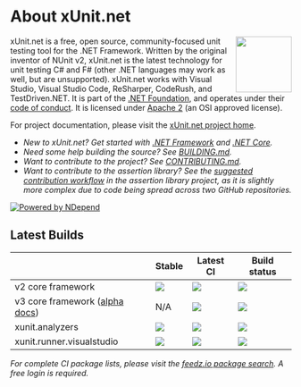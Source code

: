 # About xUnit.net

[<img align="right" width="100px" src="https://raw.githubusercontent.com/xunit/media/main/dotnet-foundation.svg" />](https://dotnetfoundation.org/projects/project-detail/xunit)

xUnit.net is a free, open source, community-focused unit testing tool for the .NET Framework. Written by the original inventor of NUnit v2, xUnit.net is the latest technology for unit testing C# and F# (other .NET languages may work as well, but are unsupported). xUnit.net works with Visual Studio, Visual Studio Code, ReSharper, CodeRush, and TestDriven.NET. It is part of the [.NET Foundation](https://www.dotnetfoundation.org/), and operates under their [code of conduct](https://www.dotnetfoundation.org/code-of-conduct). It is licensed under [Apache 2](https://opensource.org/licenses/Apache-2.0) (an OSI approved license).

For project documentation, please visit the [xUnit.net project home](https://xunit.net/).

* _New to xUnit.net? Get started with [.NET Framework](https://xunit.net/docs/getting-started/netfx/visual-studio) and [.NET Core](https://xunit.net/docs/getting-started/netcore/cmdline)._
* _Need some help building the source? See [BUILDING.md](https://github.com/xunit/xunit/tree/v2/BUILDING.md)._
* _Want to contribute to the project? See [CONTRIBUTING.md](https://github.com/xunit/.github/tree/main/CONTRIBUTING.md)._
* _Want to contribute to the assertion library? See the [suggested contribution workflow](https://github.com/xunit/assert.xunit/tree/main/README.md#suggested-contribution-workflow) in the assertion library project, as it is slightly more complex due to code being spread across two GitHub repositories._

[![Powered by NDepend](https://raw.github.com/xunit/media/main/powered-by-ndepend-transparent.png)](http://www.ndepend.com/)

## Latest Builds

| &nbsp; | Stable | Latest CI | Build status |
| ------ | ------ | --------- | ------------ |
| v2 core framework | [![](https://img.shields.io/nuget/v/xunit.svg?logo=nuget)](https://www.nuget.org/packages/xunit) | [![](https://img.shields.io/badge/endpoint.svg?url=https%3A%2F%2Ff.feedz.io%2Fxunit%2Fxunit%2Fshield%2Fxunit%2Flatest)](https://feedz.io/org/xunit/repository/xunit/packages/xunit) | [![](https://img.shields.io/endpoint.svg?url=https%3A%2F%2Factions-badge.atrox.dev%2Fxunit%2Fxunit%2Fbadge%3Fref%3Dv2&amp;label=build)](https://github.com/xunit/xunit/actions/workflows/push-v2.yaml) |
| v3 core framework ([alpha docs](https://xunit.net/docs/v3-alpha)) | N/A | [![](https://img.shields.io/badge/endpoint.svg?url=https%3A%2F%2Ff.feedz.io%2Fxunit%2Fxunit%2Fshield%2Fxunit.v3%2Flatest)](https://feedz.io/org/xunit/repository/xunit/packages/xunit.v3) | [![](https://img.shields.io/endpoint.svg?url=https%3A%2F%2Factions-badge.atrox.dev%2Fxunit%2Fxunit%2Fbadge%3Fref%3Dmain&amp;label=build)](https://github.com/xunit/xunit/actions/workflows/push-main.yaml) |
| xunit.analyzers | [![](https://img.shields.io/nuget/v/xunit.analyzers.svg?logo=nuget)](https://www.nuget.org/packages/xunit.analyzers) | [![](https://img.shields.io/badge/endpoint.svg?url=https%3A%2F%2Ff.feedz.io%2Fxunit%2Fxunit%2Fshield%2Fxunit.analyzers%2Flatest)](https://feedz.io/org/xunit/repository/xunit/packages/xunit.analyzers) | [![](https://img.shields.io/endpoint.svg?url=https%3A%2F%2Factions-badge.atrox.dev%2Fxunit%2Fxunit.analyzers%2Fbadge%3Fref%3Dmain&amp;label=build)](https://github.com/xunit/xunit.analyzers/actions/workflows/push-main.yaml) |
| xunit.runner.visualstudio | [![](https://img.shields.io/nuget/v/xunit.runner.visualstudio.svg?logo=nuget)](https://www.nuget.org/packages/xunit.analyzers) | [![](https://img.shields.io/badge/endpoint.svg?url=https%3A%2F%2Ff.feedz.io%2Fxunit%2Fxunit%2Fshield%2Fxunit.runner.visualstudio%2Flatest)](https://feedz.io/org/xunit/repository/xunit/packages/xunit.runner.visualstudio) | [![](https://img.shields.io/endpoint.svg?url=https%3A%2F%2Factions-badge.atrox.dev%2Fxunit%2Fvisualstudio.xunit%2Fbadge%3Fref%3Dmain&amp;label=build)](https://github.com/xunit/visualstudio.xunit/actions/workflows/push-main.yaml) |

*For complete CI package lists, please visit the [feedz.io package search](https://feedz.io/org/xunit/repository/xunit/search). A free login is required.*
